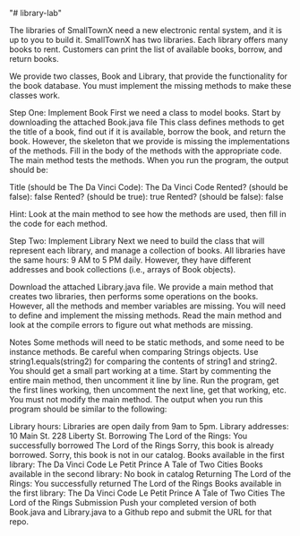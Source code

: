 "# library-lab" 


The libraries of SmallTownX need a new electronic rental system, and it is up to you to build it. SmallTownX has two libraries. Each library offers many books to rent. Customers can print the list of available books, borrow, and return books.

We provide two classes, Book and Library, that provide the functionality for the book database. You must implement the missing methods to make these classes work.

Step One: Implement Book
First we need a class to model books. Start by downloading the attached Book.java file This class defines methods to get the title of a book, find out if it is available, borrow the book, and return the book. However, the skeleton that we provide is missing the implementations of the methods. Fill in the body of the methods with the appropriate code. The main method tests the methods. When you run the program, the output should be:

Title (should be The Da Vinci Code): The Da Vinci Code
Rented? (should be false): false
Rented? (should be true): true
Rented? (should be false): false

Hint: Look at the main method to see how the methods are used, then fill in the code for each method.

Step Two: Implement Library
Next we need to build the class that will represent each library, and manage a collection of books. All libraries have the same hours: 9 AM to 5 PM daily. However, they have different addresses and book collections (i.e., arrays of Book objects).

Download the attached Library.java file. We provide a main method that creates two libraries, then performs some operations on the books. However, all the methods and member variables are missing. You will need to define and implement the missing methods. Read the main method and look at the compile errors to figure out what methods are missing.

Notes
Some methods will need to be static methods, and some need to be instance methods.
Be careful when comparing Strings objects. Use string1.equals(string2) for comparing the contents of string1 and string2.
You should get a small part working at a time. Start by commenting the entire main method, then uncomment it line by line. Run the program, get the first lines working, then uncomment the next line, get that working, etc.
You must not modify the main method.
The output when you run this program should be similar to the following:

Library hours:
Libraries are open daily from 9am to 5pm.
Library addresses:
10 Main St.
228 Liberty St.
Borrowing The Lord of the Rings:
You successfully borrowed The Lord of the Rings
Sorry, this book is already borrowed.
Sorry, this book is not in our catalog.
Books available in the first library:
The Da Vinci Code
Le Petit Prince
A Tale of Two Cities
Books available in the second library:
No book in catalog
Returning The Lord of the Rings:
You successfully returned The Lord of the Rings
Books available in the first library:
The Da Vinci Code
Le Petit Prince
A Tale of Two Cities
The Lord of the Rings
Submission
Push your completed version of both Book.java and Library.java to a Github repo and submit the URL for that repo.
